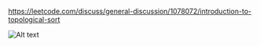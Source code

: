 https://leetcode.com/discuss/general-discussion/1078072/introduction-to-topological-sort


![Alt text](leetcode/leetcode_my_owntag/graph/topological_sort/Graph_topological_sort_tag.png?raw=true "![Graph_topological_sort_tag](https://user-images.githubusercontent.com/56770390/139316960-dc9b3243-fbfb-467c-aa3b-c0fbbf8b1cfc.png)
Optional Title")
